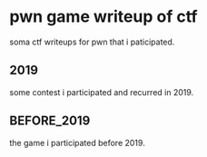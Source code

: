 # pwn game writeup of ctf

soma ctf writeups for pwn that i paticipated.

## 2019
some contest i participated and recurred in 2019.

## BEFORE_2019
the game i participated before 2019.

